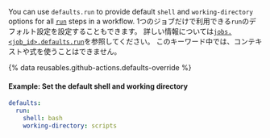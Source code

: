 You can use `defaults.run` to provide default `shell` and `working-directory` options for all [`run`](/actions/using-workflows/workflow-syntax-for-github-actions#jobsjob_idstepsrun) steps in a workflow. 1つのジョブだけで利用できる`run`のデフォルト設定を設定することもできます。 詳しい情報については[`jobs.<job_id>.defaults.run`](/actions/using-workflows/workflow-syntax-for-github-actions#jobsjob_iddefaultsrun)を参照してください。 このキーワード中では、コンテキストや式を使うことはできません。

{% data reusables.github-actions.defaults-override %}

#### Example: Set the default shell and working directory

```yaml
defaults:
  run:
    shell: bash
    working-directory: scripts
```
